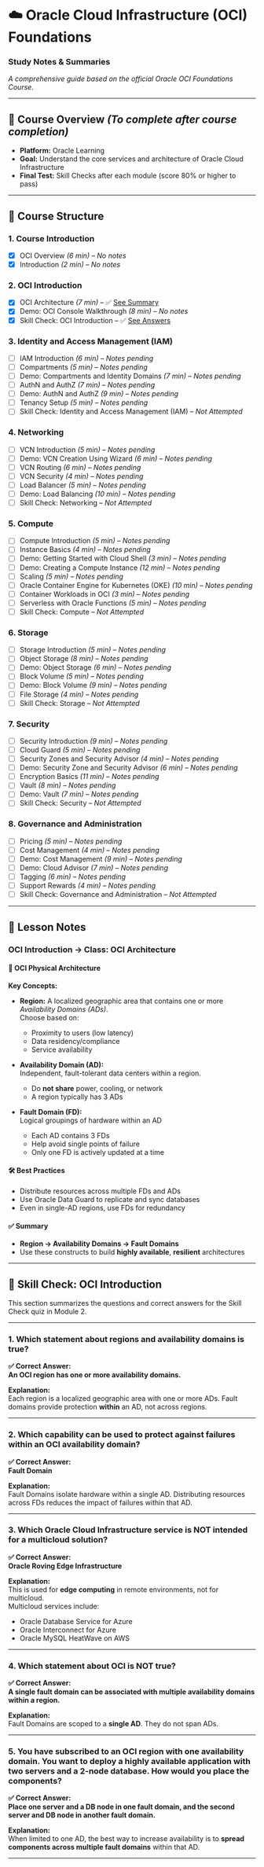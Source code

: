 # ☁️ Oracle Cloud Infrastructure (OCI) Foundations  
### Study Notes & Summaries  
_A comprehensive guide based on the official Oracle OCI Foundations Course._

---

## 📘 Course Overview _(To complete after course completion)_

- **Platform:** Oracle Learning
- **Goal:** Understand the core services and architecture of Oracle Cloud Infrastructure
- **Final Test:** Skill Checks after each module (score 80% or higher to pass)

---

## 🧭 Course Structure

### 1. Course Introduction
- [x] OCI Overview *(6 min)* – _No notes_
- [x] Introduction *(2 min)* – _No notes_

### 2. OCI Introduction
- [x] OCI Architecture *(7 min)* – ✅ [See Summary](#oci-introduction--class-oci-architecture)
- [x] Demo: OCI Console Walkthrough *(8 min)* – _No notes_
- [x] Skill Check: OCI Introduction – ✅ [See Answers](#-skill-check-oci-introduction)

### 3. Identity and Access Management (IAM)
- [ ] IAM Introduction *(6 min)* – _Notes pending_
- [ ] Compartments *(5 min)* – _Notes pending_
- [ ] Demo: Compartments and Identity Domains *(7 min)* – _Notes pending_
- [ ] AuthN and AuthZ *(7 min)* – _Notes pending_
- [ ] Demo: AuthN and AuthZ *(9 min)* – _Notes pending_
- [ ] Tenancy Setup *(5 min)* – _Notes pending_
- [ ] Skill Check: Identity and Access Management (IAM) – _Not Attempted_

### 4. Networking
- [ ] VCN Introduction *(5 min)* – _Notes pending_
- [ ] Demo: VCN Creation Using Wizard *(6 min)* – _Notes pending_
- [ ] VCN Routing *(6 min)* – _Notes pending_
- [ ] VCN Security *(4 min)* – _Notes pending_
- [ ] Load Balancer *(5 min)* – _Notes pending_
- [ ] Demo: Load Balancing *(10 min)* – _Notes pending_
- [ ] Skill Check: Networking – _Not Attempted_

### 5. Compute
- [ ] Compute Introduction *(5 min)* – _Notes pending_
- [ ] Instance Basics *(4 min)* – _Notes pending_
- [ ] Demo: Getting Started with Cloud Shell *(3 min)* – _Notes pending_
- [ ] Demo: Creating a Compute Instance *(12 min)* – _Notes pending_
- [ ] Scaling *(5 min)* – _Notes pending_
- [ ] Oracle Container Engine for Kubernetes (OKE) *(10 min)* – _Notes pending_
- [ ] Container Workloads in OCI *(3 min)* – _Notes pending_
- [ ] Serverless with Oracle Functions *(5 min)* – _Notes pending_
- [ ] Skill Check: Compute – _Not Attempted_

### 6. Storage
- [ ] Storage Introduction *(5 min)* – _Notes pending_
- [ ] Object Storage *(8 min)* – _Notes pending_
- [ ] Demo: Object Storage *(6 min)* – _Notes pending_
- [ ] Block Volume *(5 min)* – _Notes pending_
- [ ] Demo: Block Volume *(9 min)* – _Notes pending_
- [ ] File Storage *(4 min)* – _Notes pending_
- [ ] Skill Check: Storage – _Not Attempted_

### 7. Security
- [ ] Security Introduction *(9 min)* – _Notes pending_
- [ ] Cloud Guard *(5 min)* – _Notes pending_
- [ ] Security Zones and Security Advisor *(4 min)* – _Notes pending_
- [ ] Demo: Security Zone and Security Advisor *(6 min)* – _Notes pending_
- [ ] Encryption Basics *(11 min)* – _Notes pending_
- [ ] Vault *(8 min)* – _Notes pending_
- [ ] Demo: Vault *(7 min)* – _Notes pending_
- [ ] Skill Check: Security – _Not Attempted_

### 8. Governance and Administration
- [ ] Pricing *(5 min)* – _Notes pending_
- [ ] Cost Management *(4 min)* – _Notes pending_
- [ ] Demo: Cost Management *(9 min)* – _Notes pending_
- [ ] Demo: Cloud Advisor *(7 min)* – _Notes pending_
- [ ] Tagging *(6 min)* – _Notes pending_
- [ ] Support Rewards *(4 min)* – _Notes pending_
- [ ] Skill Check: Governance and Administration – _Not Attempted_
---

## 📂 Lesson Notes

### OCI Introduction → Class: **OCI Architecture**

#### 🧱 OCI Physical Architecture

**Key Concepts:**

- **Region:** A localized geographic area that contains one or more *Availability Domains (ADs)*.  
  Choose based on:
  - Proximity to users (low latency)
  - Data residency/compliance
  - Service availability

- **Availability Domain (AD):**  
  Independent, fault-tolerant data centers within a region.  
  - Do **not share** power, cooling, or network
  - A region typically has 3 ADs

- **Fault Domain (FD):**  
  Logical groupings of hardware within an AD  
  - Each AD contains 3 FDs  
  - Help avoid single points of failure  
  - Only one FD is actively updated at a time

#### 🛠️ Best Practices

- Distribute resources across multiple FDs and ADs
- Use Oracle Data Guard to replicate and sync databases
- Even in single-AD regions, use FDs for redundancy

#### ✅ Summary

- **Region → Availability Domains → Fault Domains**
- Use these constructs to build **highly available**, **resilient** architectures

---

## 🧪 Skill Check: OCI Introduction

This section summarizes the questions and correct answers for the Skill Check quiz in Module 2.

---

### **1. Which statement about regions and availability domains is true?**

**✅ Correct Answer:**  
**An OCI region has one or more availability domains.**

**Explanation:**  
Each region is a localized geographic area with one or more ADs. Fault domains provide protection **within** an AD, not across regions.

---

### **2. Which capability can be used to protect against failures within an OCI availability domain?**

**✅ Correct Answer:**  
**Fault Domain**

**Explanation:**  
Fault Domains isolate hardware within a single AD. Distributing resources across FDs reduces the impact of failures within that AD.

---

### **3. Which Oracle Cloud Infrastructure service is NOT intended for a multicloud solution?**

**✅ Correct Answer:**  
**Oracle Roving Edge Infrastructure**

**Explanation:**  
This is used for **edge computing** in remote environments, not for multicloud.  
Multicloud services include:
- Oracle Database Service for Azure  
- Oracle Interconnect for Azure  
- Oracle MySQL HeatWave on AWS

---

### **4. Which statement about OCI is NOT true?**

**✅ Correct Answer:**  
**A single fault domain can be associated with multiple availability domains within a region.**

**Explanation:**  
Fault Domains are scoped to a **single AD**. They do not span ADs.

---

### **5. You have subscribed to an OCI region with one availability domain. You want to deploy a highly available application with two servers and a 2-node database. How would you place the components?**

**✅ Correct Answer:**  
**Place one server and a DB node in one fault domain, and the second server and DB node in another fault domain.**

**Explanation:**  
When limited to one AD, the best way to increase availability is to **spread components across multiple fault domains** within that AD.

---
